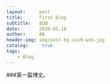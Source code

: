 ```yaml
---
layout:     post
title:      First blog
subtitle:   起始
date:       2020-05-18
author:     AB
header-img: img/post-bg-ios9-web.jpg
catalog: 	 true
tags:
    - Blog
---
```


###第一篇博文。
